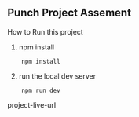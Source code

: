 ## Punch Project Assement

How to Run this project

1. npm install 

```
    npm install
```

2. run the local dev server

```
    npm run dev
```

project-live-url


